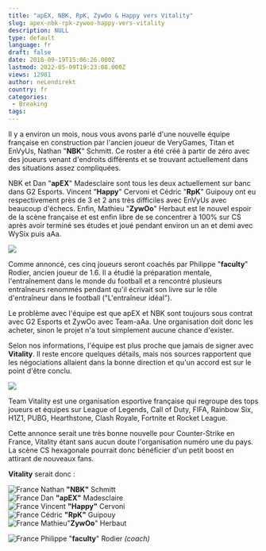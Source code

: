 ```yaml
---
title: "apEX, NBK, RpK, ZywOo & Happy vers Vitality"
slug: apex-nbk-rpk-zywoo-happy-vers-vitality
description: NULL
type: default
language: fr
draft: false
date: 2018-09-19T15:06:26.000Z
lastmod: 2022-05-09T19:23:08.000Z
views: 12981
author: neLendirekt
country: fr
categories:
 - Breaking
tags:
---
```

Il y a environ un mois, nous vous avons parlé d'une nouvelle équipe française en construction par l'ancien joueur de VeryGames, Titan et EnVyUs, Nathan "**NBK**" Schmitt. Ce roster a été créé à partir de zéro avec des joueurs venant d'endroits différents et se trouvant actuellement dans des situations assez compliquées.

NBK et Dan "**apEX**" Madesclaire sont tous les deux actuellement sur banc dans G2 Esports. Vincent "**Happy**" Cervoni et Cédric "**RpK**" Guipouy ont eu respectivement près de 3 et 2 ans très difficiles avec EnVyUs avec beaucoup d'échecs. Enfin, Mathieu "**ZywOo**" Herbaut est le nouvel espoir de la scène française et est enfin libre de se concentrer à 100% sur CS après avoir terminé ses études et joué pendant environ un an et demi avec WySix puis aAa.

![](https://flickshot-ue.s3.eu-west-2.amazonaws.com/flickshot/article/5ba2481cbad27/images/k5sGKWcXcEjYooFcz5mOa4IpLpU3RhClgGfYidUb.jpeg)

Comme annoncé, ces cinq joueurs seront coachés par Philippe "**faculty**" Rodier, ancien joueur de 1.6\. Il a étudié la préparation mentale, l'entraînement dans le monde du football et a rencontré plusieurs entraîneurs renommés pendant qu'il écrivait son livre sur le rôle d'entraîneur dans le football ("L'entraîneur idéal").

Le problème avec l'équipe est que apEX et NBK sont toujours sous contrat avec G2 Esports et ZywOo avec Team-aAa. Une organisation doit donc les acheter, sinon le projet n'a tout simplement aucune chance d'exister.

Selon nos informations, l'équipe est plus proche que jamais de signer avec **Vitality**. Il reste encore quelques détails, mais nos sources rapportent que les négociations allaient dans la bonne direction et qu'un accord est sur le point d'être conclu.

![](https://flickshot-ue.s3.eu-west-2.amazonaws.com/flickshot/article/5ba2481cbad27/images/4mQ0hcO0kB7AvY54CgPhV9CZGBG68HYgvSTBYiY5.jpeg)

Team Vitality est une organisation esportive française qui regroupe des tops joueurs et équipes sur League of Legends, Call of Duty, FIFA, Rainbow Six, H1Z1, PUBG, Hearthstone, Clash Royale, Fortnite et Rocket League.

Cette annonce serait une très bonne nouvelle pour Counter-Strike en France, Vitality étant sans aucun doute l'organisation numéro une du pays. La scène CS hexagonale pourrait donc bénéficier d'un petit boost en attirant de nouveaux fans.

**Vitality** serait donc :

![France](/images/countries/fr.svg)⁠ Nathan **"NBK"** Schmitt  
![France](/images/countries/fr.svg)⁠ Dan **"apEX"** Madesclaire  
![France](/images/countries/fr.svg)⁠ Vincent **"Happy"** Cervoni  
![France](/images/countries/fr.svg)⁠ Cédric **"RpK"** Guipouy  
![France](/images/countries/fr.svg)⁠ Mathieu"**ZywOo**" Herbaut

![France](/images/countries/fr.svg)⁠ Philippe "**faculty**" Rodier _(coach)_
